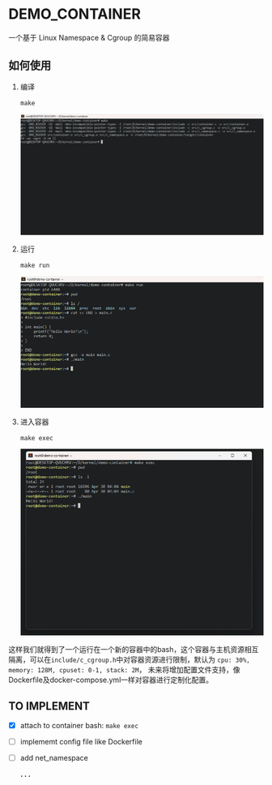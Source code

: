 # DEMO_CONTAINER

一个基于 Linux Namespace & Cgroup 的简易容器

## 如何使用

1. 编译

    ```
    make
    ```

    ![img](assets/1.png)

2. 运行

    ```
    make run
    ```

    ![img](assets/2.png)

3. 进入容器

    ```
    make exec
    ```

    ![img](assets/3.png)

这样我们就得到了一个运行在一个新的容器中的bash，这个容器与主机资源相互隔离，可以在`include/c_cgroup.h`中对容器资源进行限制，默认为 `cpu: 30%, memory: 128M, cpuset: 0-1, stack: 2M`，
未来将增加配置文件支持，像Dockerfile及docker-compose.yml一样对容器进行定制化配置。


## TO IMPLEMENT

- [x] attach to container bash: `make exec`
- [ ] implememt config file like Dockerfile
- [ ] add net_namespace

    **. . .**
